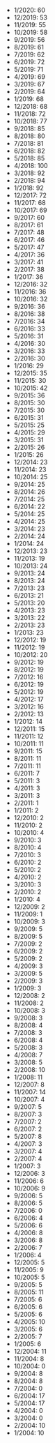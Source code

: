 *  1/2020: 60
*  12/2019: 53
*  11/2019: 55
*  10/2019: 58
*  9/2019: 56
*  8/2019: 61
*  7/2019: 62
*  6/2019: 72
*  5/2019: 71
*  4/2019: 69
*  3/2019: 67
*  2/2019: 64
*  1/2019: 68
*  12/2018: 68
*  11/2018: 72
*  10/2018: 77
*  9/2018: 85
*  8/2018: 80
*  7/2018: 81
*  6/2018: 82
*  5/2018: 85
*  4/2018: 100
*  3/2018: 92
*  2/2018: 94
*  1/2018: 92
*  12/2017: 72
*  11/2017: 68
*  10/2017: 69
*  9/2017: 60
*  8/2017: 61
*  7/2017: 48
*  6/2017: 46
*  5/2017: 47
*  4/2017: 36
*  3/2017: 41
*  2/2017: 38
*  1/2017: 36
*  12/2016: 32
*  11/2016: 36
*  10/2016: 32
*  9/2016: 36
*  8/2016: 38
*  7/2016: 34
*  6/2016: 33
*  5/2016: 31
*  4/2016: 30
*  3/2016: 33
*  2/2016: 30
*  1/2016: 29
*  12/2015: 35
*  11/2015: 30
*  10/2015: 42
*  9/2015: 36
*  8/2015: 30
*  7/2015: 30
*  6/2015: 31
*  5/2015: 25
*  4/2015: 29
*  3/2015: 31
*  2/2015: 26
*  1/2015: 26
*  12/2014: 23
*  11/2014: 23
*  10/2014: 25
*  9/2014: 25
*  8/2014: 26
*  7/2014: 25
*  6/2014: 22
*  5/2014: 25
*  4/2014: 25
*  3/2014: 23
*  2/2014: 24
*  1/2014: 24
*  12/2013: 23
*  11/2013: 19
*  10/2013: 24
*  9/2013: 24
*  8/2013: 24
*  7/2013: 23
*  6/2013: 21
*  5/2013: 20
*  4/2013: 23
*  3/2013: 22
*  2/2013: 23
*  1/2013: 23
*  12/2012: 19
*  11/2012: 19
*  10/2012: 20
*  9/2012: 19
*  8/2012: 19
*  7/2012: 16
*  6/2012: 19
*  5/2012: 19
*  4/2012: 17
*  3/2012: 16
*  2/2012: 13
*  1/2012: 14
*  12/2011: 15
*  11/2011: 12
*  10/2011: 11
*  9/2011: 15
*  8/2011: 11
*  7/2011: 11
*  6/2011: 7
*  5/2011: 3
*  4/2011: 3
*  3/2011: 3
*  2/2011: 1
*  1/2011: 2
*  12/2010: 2
*  11/2010: 2
*  10/2010: 4
*  9/2010: 3
*  8/2010: 4
*  7/2010: 3
*  6/2010: 2
*  5/2010: 2
*  4/2010: 2
*  3/2010: 3
*  2/2010: 2
*  1/2010: 4
*  12/2009: 2
*  11/2009: 1
*  10/2009: 3
*  9/2009: 5
*  8/2009: 5
*  7/2009: 2
*  6/2009: 2
*  5/2009: 2
*  4/2009: 3
*  3/2009: 5
*  2/2009: 3
*  1/2009: 3
*  12/2008: 2
*  11/2008: 2
*  10/2008: 3
*  9/2008: 3
*  8/2008: 4
*  7/2008: 3
*  6/2008: 4
*  5/2008: 3
*  4/2008: 7
*  3/2008: 5
*  2/2008: 10
*  1/2008: 11
*  12/2007: 8
*  11/2007: 14
*  10/2007: 4
*  9/2007: 5
*  8/2007: 3
*  7/2007: 2
*  6/2007: 2
*  5/2007: 8
*  4/2007: 3
*  3/2007: 4
*  2/2007: 4
*  1/2007: 3
*  12/2006: 3
*  11/2006: 6
*  10/2006: 9
*  9/2006: 5
*  8/2006: 5
*  7/2006: 0
*  6/2006: 4
*  5/2006: 6
*  4/2006: 8
*  3/2006: 8
*  2/2006: 7
*  1/2006: 4
*  12/2005: 5
*  11/2005: 9
*  10/2005: 5
*  9/2005: 5
*  8/2005: 11
*  7/2005: 6
*  6/2005: 6
*  5/2005: 6
*  4/2005: 10
*  3/2005: 6
*  2/2005: 7
*  1/2005: 6
*  12/2004: 11
*  11/2004: 8
*  10/2004: 0
*  9/2004: 8
*  8/2004: 8
*  7/2004: 0
*  6/2004: 17
*  5/2004: 17
*  4/2004: 0
*  3/2004: 0
*  2/2004: 10
*  1/2004: 10